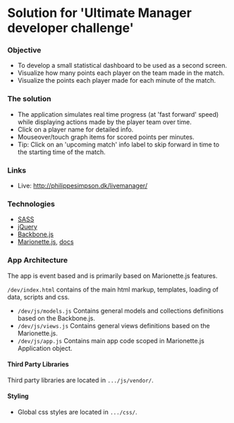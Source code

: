 Solution for 'Ultimate Manager developer challenge'
================

### Objective

* To develop a small statistical dashboard to be used as a second screen.
* Visualize how many points each player on the team made in the match.
* Visualize the points each player made for each minute of the match.

### The solution

* The application simulates real time progress (at 'fast forward' speed) while displaying actions made by the player team over time.
* Click on a player name for detailed info.
* Mouseover/touch graph items for scored points per minutes.
* Tip: Click on an 'upcoming match' info label to skip forward in time to the starting time of the match.

### Links

* Live: http://philippesimpson.dk/livemanager/

### Technologies

* [SASS](http://sass-lang.com/)
* [jQuery](http://jquery.com/)
* [Backbone.js](http://backbonejs.org/)
* [Marionette.js](http://marionettejs.com/), [docs](https://github.com/marionettejs/backbone.marionette/tree/master/docs)

### App Architecture

The app is event based and is primarily based on Marionette.js features.

`/dev/index.html` contains of the main html markup, templates, loading of data, scripts and css.

* `/dev/js/models.js` Contains general models and collections definitions based on the Backbone.js.
* `/dev/js/views.js` Contains general views definitions based on the Marionette.js.
* `/dev/js/app.js` Contains main app code scoped in Marionette.js Application object.


#### Third Party Libraries

Third party libraries are located in `.../js/vendor/`.

#### Styling

* Global css styles are located in `.../css/`.

